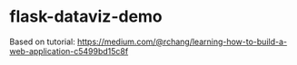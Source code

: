 # flask-dataviz-demo

Based on tutorial: https://medium.com/@rchang/learning-how-to-build-a-web-application-c5499bd15c8f